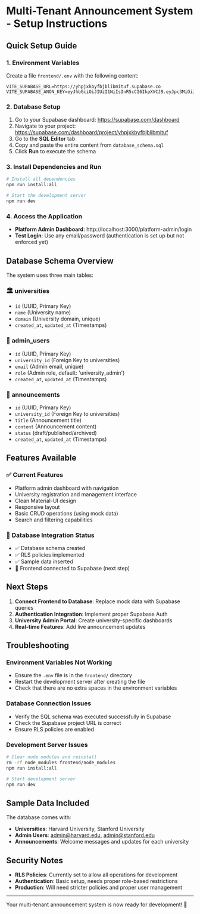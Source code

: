 # Multi-Tenant Announcement System - Setup Instructions

## Quick Setup Guide

### 1. Environment Variables

Create a file `frontend/.env` with the following content:

```env
VITE_SUPABASE_URL=https://yhpjxkbyfbjblibmituf.supabase.co
VITE_SUPABASE_ANON_KEY=eyJhbGciOiJIUzI1NiIsInR5cCI6IkpXVCJ9.eyJpc3MiOiJzdXBhYmFzZSIsInJlZiI6InlocGp4a2J5ZmJqYmxpYm1pdHVmIiwicm9sZSI6ImFub24iLCJpYXQiOjE3NTA2MjgyNzIsImV4cCI6MjA2NjIwNDI3Mn0.c9TjrqBpOgzlvir32wk6qOL4abxGgfvDKxNNlgQIlEM
```

### 2. Database Setup

1. Go to your Supabase dashboard: https://supabase.com/dashboard
2. Navigate to your project: https://supabase.com/dashboard/project/yhpjxkbyfbjblibmituf
3. Go to the **SQL Editor** tab
4. Copy and paste the entire content from `database_schema.sql`
5. Click **Run** to execute the schema

### 3. Install Dependencies and Run

```bash
# Install all dependencies
npm run install:all

# Start the development server
npm run dev
```

### 4. Access the Application

- **Platform Admin Dashboard**: http://localhost:3000/platform-admin/login
- **Test Login**: Use any email/password (authentication is set up but not enforced yet)

## Database Schema Overview

The system uses three main tables:

### 🏛️ **universities**
- `id` (UUID, Primary Key)
- `name` (University name)
- `domain` (University domain, unique)
- `created_at`, `updated_at` (Timestamps)

### 👤 **admin_users**  
- `id` (UUID, Primary Key)
- `university_id` (Foreign Key to universities)
- `email` (Admin email, unique)
- `role` (Admin role, default: 'university_admin')
- `created_at`, `updated_at` (Timestamps)

### 📢 **announcements**
- `id` (UUID, Primary Key)
- `university_id` (Foreign Key to universities)
- `title` (Announcement title)
- `content` (Announcement content)
- `status` (draft/published/archived)
- `created_at`, `updated_at` (Timestamps)

## Features Available

### ✅ **Current Features**
- Platform admin dashboard with navigation
- University registration and management interface
- Clean Material-UI design
- Responsive layout
- Basic CRUD operations (using mock data)
- Search and filtering capabilities

### 🔄 **Database Integration Status**
- ✅ Database schema created
- ✅ RLS policies implemented
- ✅ Sample data inserted
- 🔲 Frontend connected to Supabase (next step)

## Next Steps

1. **Connect Frontend to Database**: Replace mock data with Supabase queries
2. **Authentication Integration**: Implement proper Supabase Auth
3. **University Admin Portal**: Create university-specific dashboards
4. **Real-time Features**: Add live announcement updates

## Troubleshooting

### Environment Variables Not Working
- Ensure the `.env` file is in the `frontend/` directory
- Restart the development server after creating the file
- Check that there are no extra spaces in the environment variables

### Database Connection Issues
- Verify the SQL schema was executed successfully in Supabase
- Check the Supabase project URL is correct
- Ensure RLS policies are enabled

### Development Server Issues
```bash
# Clear node modules and reinstall
rm -rf node_modules frontend/node_modules
npm run install:all

# Start development server
npm run dev
```

## Sample Data Included

The database comes with:
- **Universities**: Harvard University, Stanford University
- **Admin Users**: admin@harvard.edu, admin@stanford.edu  
- **Announcements**: Welcome messages and updates for each university

## Security Notes

- **RLS Policies**: Currently set to allow all operations for development
- **Authentication**: Basic setup, needs proper role-based restrictions
- **Production**: Will need stricter policies and proper user management

---

Your multi-tenant announcement system is now ready for development! 🎉 